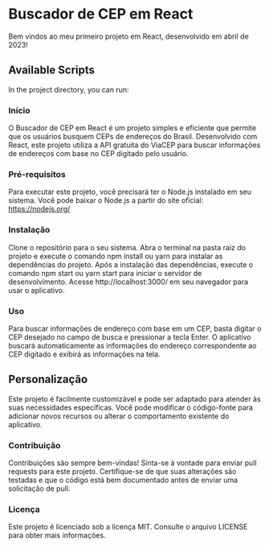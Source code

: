 # Buscador de CEP em React

Bem vindos ao meu primeiro projeto em React, desenvolvido em abril de 2023! 

## Available Scripts

In the project directory, you can run:

### Início

O Buscador de CEP em React é um projeto simples e eficiente que permite que os usuários busquem CEPs de endereços do Brasil. Desenvolvido com React, este projeto utiliza a API gratuita do ViaCEP para buscar informações de endereços com base no CEP digitado pelo usuário.

### Pré-requisitos

Para executar este projeto, você precisará ter o Node.js instalado em seu sistema. Você pode baixar o Node.js a partir do site oficial: https://nodejs.org/

### Instalação

Clone o repositório para o seu sistema.
Abra o terminal na pasta raiz do projeto e execute o comando npm install ou yarn para instalar as dependências do projeto.
Após a instalação das dependências, execute o comando npm start ou yarn start para iniciar o servidor de desenvolvimento.
Acesse http://localhost:3000/ em seu navegador para usar o aplicativo.

### Uso

Para buscar informações de endereço com base em um CEP, basta digitar o CEP desejado no campo de busca e pressionar a tecla Enter. O aplicativo buscará automaticamente as informações do endereço correspondente ao CEP digitado e exibirá as informações na tela.

## Personalização

Este projeto é facilmente customizável e pode ser adaptado para atender às suas necessidades específicas. Você pode modificar o código-fonte para adicionar novos recursos ou alterar o comportamento existente do aplicativo.

### Contribuição

Contribuições são sempre bem-vindas! Sinta-se à vontade para enviar pull requests para este projeto. Certifique-se de que suas alterações são testadas e que o código está bem documentado antes de enviar uma solicitação de pull.

### Licença

Este projeto é licenciado sob a licença MIT. Consulte o arquivo LICENSE para obter mais informações.
